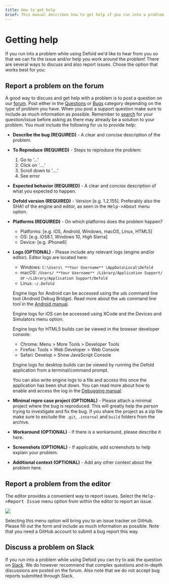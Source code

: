 ```yaml
---
title: How to get help
brief: This manual describes how to get help if you run into a problem while using Defold.
---
```


# Getting help

If you run into a problem while using Defold we'd like to hear from you so that we can fix the issue and/or help you work around the problem! There are several ways to discuss and also report issues. Chose the option that works best for you:

## Report a problem on the forum

A good way to discuss and get help with a problem is to post a question on our [forum](https://www.defold.com/forum). Post either in the [Questions](https://forum.defold.com/c/questions) or [Bugs](https://forum.defold.com/c/bugs) category depending on the type of problem you have. When you post a support question make sure to include as much information as possible. Remember to [search](https://forum.defold.com/search) for your question/issue before asking as there may already be a solution to your problem. You must include the following for us to provide help:

* **Describe the bug (REQUIRED)** - A clear and concise description of the problem.

* **To Reproduce (REQUIRED)** - Steps to reproduce the problem:
  1. Go to '...'
  2. Click on '....'
  3. Scroll down to '....'
  4. See error

* **Expected behavior (REQUIRED)** - A clear and concise description of what you expected to happen.

* **Defold version (REQUIRED)** - Version [e.g. 1.2.155]. Preferably also the SHA1 of the engine and editor, as seen in the <kbd>Help->About</kbd> menu option.

* **Platforms (REQUIRED)** - On which platforms does the problem happen?
  - Platforms: [e.g. iOS, Android, Windows, macOS, Linux, HTML5]
  - OS: [e.g. iOS8.1, Windows 10, High Sierra]
  - Device: [e.g. iPhone6]

* **Logs (OPTIONAL)** - Please include any relevant logs (engine and/or editor). Editor logs are located here:
  - Windows: `C:\Users\ **Your Username** \AppData\Local\Defold`
  - macOS: `/Users/ **Your Username** /Library/Application Support/` or `~/Library/Application Support/Defold`
  - Linux: `~/.Defold`

  Engine logs for Android can be accessed using the `adb` command line tool (Android Debug Bridge). Read more about the `adb` command line tool in the [Android manual](/manuals/android/#android_debug_bridge).

  Engine logs for iOS can be accessed using XCode and the Devices and Simulators menu option.

  Engine logs for HTML5 builds can be viewed in the browser developer console:
  - Chrome: Menu > More Tools > Developer Tools
  - Firefox: Tools > Web Developer > Web Console
  - Safari: Develop > Show JavaScript Console

  Engine logs for desktop builds can be viewed by running the Defold application from a terminal/command prompt.

  You can also write engine logs to a file and access this once the application has been shut down. You can read more about how to enable and access the log in the [Debugging manual](/manuals/debugging/#extracting_the_log.txt_file).

* **Minimal repro case project (OPTIONAL)** - Please attach a minimal project where the bug is reproduced. This will greatly help the person trying to investigate and fix the bug. If you share the project as a zip file make sure to exclude the `.git`, `.internal` and `build` folders from the archive.

* **Workaround (OPTIONAL)** - If there is a workaround, please describe it here.

* **Screenshots (OPTIONAL)** - If applicable, add screenshots to help explain your problem.

* **Additional context (OPTIONAL)** - Add any other context about the problem here.


## Report a problem from the editor

The editor provides a convenient way to report issues. Select the <kbd>Help->Report Issue</kbd> menu option from within the editor to report an issue.

![](../images/getting_help/report_issue.png)

Selecting this menu option will bring you to an issue tracker on GitHub. Please fill out the form and include as much information as possible. Note that you need a GitHub account to submit a bug report this way.


## Discuss a problem on Slack

If you run into a problem while using Defold you can try to ask the question on [Slack](https://www.defold.com/slack/). We do however recommend that complex questions and in-depth discussions are posted on the forum. Also note that we do not accept bug reports submitted through Slack.
